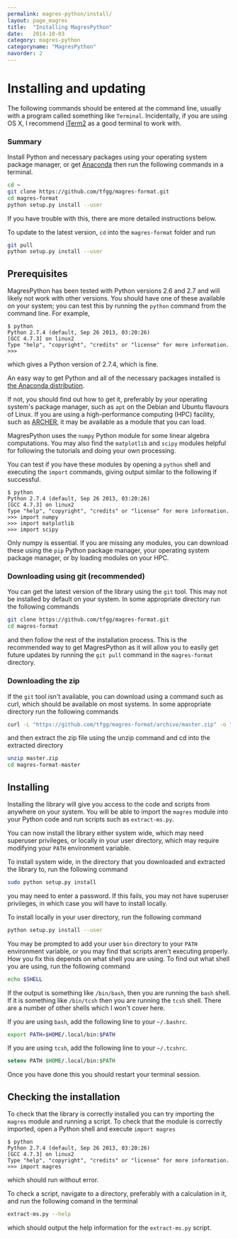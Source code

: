 ```yaml
---
permalink: magres-python/install/
layout: page_magres
title:  "Installing MagresPython"
date:   2014-10-03
category: magres-python
categoryname: "MagresPython"
navorder: 2
---
```


Installing and updating
=======================

The following commands should be entered at the command line, usually with a program called something like `Terminal`. Incidentally, if you are using OS X, I recommend [iTerm2](http://iterm2.com/) as a good terminal to work with.

### Summary

Install Python and necessary packages using your operating system package manager, or get [Anaconda](https://store.continuum.io/cshop/anaconda/) then run the following commands in a terminal.

```bash
cd ~
git clone https://github.com/tfgg/magres-format.git
cd magres-format
python setup.py install --user
```

If you have trouble with this, there are more detailed instructions below.

To update to the latest version, `cd` into the `magres-format` folder and run

```bash
git pull
python setup.py install --user
```

Prerequisites
-------------

MagresPython has been tested with Python versions 2.6 and 2.7 and will likely not work with other versions. You should have one of these available on your system; you can test this by running the `python` command from the command line. For example,

    $ python
    Python 2.7.4 (default, Sep 26 2013, 03:20:26) 
    [GCC 4.7.3] on linux2
    Type "help", "copyright", "credits" or "license" for more information.
    >>> 

which gives a Python version of 2.7.4, which is fine.

An easy way to get Python and all of the necessary packages installed is [the Anaconda distribution](https://store.continuum.io/cshop/anaconda/).

If not, you should find out how to get it, preferably by your operating system's package manager, such as `apt` on the Debian and Ubuntu flavours of Linux. If you are using a high-performance computing (HPC) facility, such as [ARCHER](https://www.archer.ac.uk), it may be available as a module that you can load.

MagresPython uses the `numpy` Python module for some linear algebra computations. You may also find the `matplotlib` and `scipy` modules helpful for following the tutorials and doing your own processing.

You can test if you have these modules by opening a `python` shell and executing the `import` commands, giving output similar to the following if successful.

    $ python
    Python 2.7.4 (default, Sep 26 2013, 03:20:26) 
    [GCC 4.7.3] on linux2
    Type "help", "copyright", "credits" or "license" for more information.
    >>> import numpy
    >>> import matplotlib
    >>> import scipy

Only numpy is essential. If you are missing any modules, you can download these using the `pip` Python package manager, your operating system package manager, or by loading modules on your HPC.

### Downloading using git (recommended)

You can get the latest version of the library using the `git` tool. This may not be installed by default on your system. In some appropriate directory run the following commands

```bash
git clone https://github.com/tfgg/magres-format.git
cd magres-format
```

and then follow the rest of the installation process. This is the recommended way to get MagresPython as it will allow you to easily get future updates by running the `git pull` command in the `magres-format` directory.

### Downloading the zip

If the `git` tool isn't available, you can download using a command such as curl, which should be available on most systems. In some appropriate directory run the following commands

```bash
curl -L "https://github.com/tfgg/magres-format/archive/master.zip" -o "master.zip"
```

and then extract the zip file using the unzip command and cd into the extracted directory

```bash
unzip master.zip
cd magres-format-master
```

Installing
----------

Installing the library will give you access to the code and scripts from anywhere on your system. You will be able to import the `magres` module into your Python code and run scripts such as `extract-ms.py`.

You can now install the library either system wide, which may need superuser privileges, or locally in your user directory, which may require modifying your `PATH` environment variable.

To install system wide, in the directory that you downloaded and extracted the library to, run the following command

```bash
sudo python setup.py install
```

you may need to enter a password. If this fails, you may not have superuser privileges, in which case you will have to install locally.

To install locally in your user directory, run the following command

```bash
python setup.py install --user
```

You may be prompted to add your user `bin` directory to your `PATH` environment variable, or you may find that scripts aren't executing properly. How you fix this depends on what shell you are using. To find out what shell you are using, run the following command

```bash
echo $SHELL
```

If the output is something like `/bin/bash`, then you are running the `bash` shell. If it is something like `/bin/tcsh` then you are running the `tcsh` shell. There are a number of other shells which I won't cover here.

If you are using `bash`, add the following line to your `~/.bashrc`.

```bash
export PATH=$HOME/.local/bin:$PATH
```

If you are using `tcsh`, add the following line to your `~/.tcshrc`.

```tcsh
setenv PATH $HOME/.local/bin:$PATH
```

Once you have done this you should restart your terminal session.

Checking the installation
-------------------------

To check that the library is correctly installed you can try importing the `magres` module and running a script. To check that the module is correctly imported, open a Python shell and execute `import magres`

    $ python
    Python 2.7.4 (default, Sep 26 2013, 03:20:26) 
    [GCC 4.7.3] on linux2
    Type "help", "copyright", "credits" or "license" for more information.
    >>> import magres

which should run without error.

To check a script, navigate to a directory, preferably with a calculation in it, and run the following comand in the terminal

```bash
extract-ms.py --help
```

which should output the help information for the `extract-ms.py` script.


